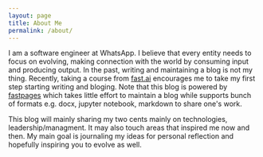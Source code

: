 ```yaml
---
layout: page
title: About Me
permalink: /about/
---
```

I am a software engineer at WhatsApp. I believe that every entity needs to focus on evolving, making connection with the world by consuming input and producing output. 
In the past, writing and maintaining a blog is not my thing. Recently, taking a course from [fast.ai](https://www.fast.ai/) encourages me to take my first step starting writing and bloging. Note that this blog is powered by [fastpages](https://github.com/fastai/fastpages) which takes little effort to maintain a blog while supports bunch of formats e.g. docx, jupyter notebook, markdown to share one's work.

This blog will mainly sharing my two cents mainly on technologies, leadership/managment. It may also touch areas that inspired me now and then. My main goal is journaling my ideas for personal reflection and hopefully inspiring you to evolve as well.

